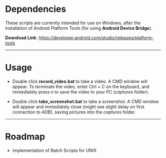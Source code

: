 # Dependencies

These scripts are currently intended for use on Windows, after the installation of Android Platform Tools (for using **Android Device Bridge**).

**Download Link**: https://developer.android.com/studio/releases/platform-tools

---

# Usage
* Double click **record_video.bat** to take a video. A CMD window will appear. To terminate the video, enter Ctrl + C on the keyboard, and immediately press *n* to save the video to your PC (*captures* folder).

* Double click **take_screenshot.bat** to take a screenshot. A CMD window will appear and immediately close (might see slight delay on first connection to ADB), saving pictures into the *captures* folder.
---

# Roadmap
* Implementation of Batch Scripts for UNIX